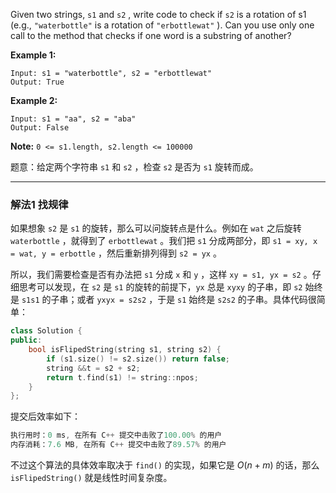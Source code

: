 Given two strings, `s1` and `s2` , write code to check if `s2` is a rotation of s1 (e.g., `"waterbottle"` is a rotation of `"erbottlewat"` ). Can you use only one call to the method that checks if one word is a substring of another?

**Example 1:**
```clike
Input: s1 = "waterbottle", s2 = "erbottlewat"
Output: True
```
**Example 2:**
```clike
Input: s1 = "aa", s2 = "aba"
Output: False
```
**Note:** `0 <= s1.length, s2.length <= 100000`


题意：给定两个字符串 `s1` 和 `s2` ，检查 `s2` 是否为 `s1` 旋转而成。

---
### 解法1 找规律
如果想象 `s2` 是 `s1` 的旋转，那么可以问旋转点是什么。例如在 `wat` 之后旋转 `waterbottle` ，就得到了 `erbottlewat` 。我们把 `s1` 分成两部分，即 `s1 = xy, x = wat, y = erbottle` ，然后重新排列得到 `s2 = yx` 。

所以，我们需要检查是否有办法把 `s1` 分成 `x` 和 `y` ，这样 `xy = s1, yx = s2` 。仔细思考可以发现，在 `s2` 是 `s1` 的旋转的前提下，`yx` 总是 `xyxy` 的子串，即 `s2` 始终是 `s1s1` 的子串；或者 `yxyx = s2s2` ，于是 `s1` 始终是 `s2s2` 的子串。具体代码很简单：
```cpp
class Solution {
public:
    bool isFlipedString(string s1, string s2) {
        if (s1.size() != s2.size()) return false;
        string &&t = s2 + s2;
        return t.find(s1) != string::npos;
    }
};
```
提交后效率如下：
```cpp
执行用时：0 ms, 在所有 C++ 提交中击败了100.00% 的用户
内存消耗：7.6 MB, 在所有 C++ 提交中击败了89.57% 的用户
```
不过这个算法的具体效率取决于 `find()` 的实现，如果它是 $O(n + m)$ 的话，那么 `isFlipedString()` 就是线性时间复杂度。
